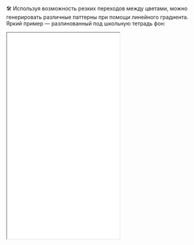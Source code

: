 🛠 Используя возможность резких переходов между цветами, можно генерировать различные паттерны при помощи линейного градиента. Яркий пример — разлинованный под школьную тетрадь фон:

<iframe title="Паттерн при помощи линейного градиента" src="../demos/gradient-pattern/" height="548"></iframe>
